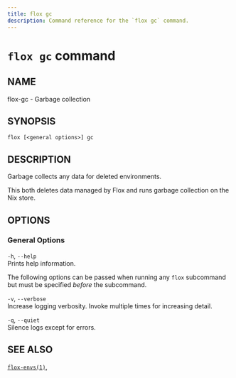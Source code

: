 ```yaml
---
title: flox gc
description: Command reference for the `flox gc` command.
---
```


# `flox gc` command

## NAME

flox-gc - Garbage collection

## SYNOPSIS

    flox [<general options>] gc

## DESCRIPTION

Garbage collects any data for deleted environments.

This both deletes data managed by Flox and runs garbage collection on
the Nix store.

## OPTIONS

### General Options

`-h`, `--help`  
Prints help information.

The following options can be passed when running any `flox` subcommand
but must be specified *before* the subcommand.

`-v`, `--verbose`  
Increase logging verbosity. Invoke multiple times for increasing detail.

`-q`, `--quiet`  
Silence logs except for errors.

## SEE ALSO

[`flox-envs(1)`](./flox-envs.md),

